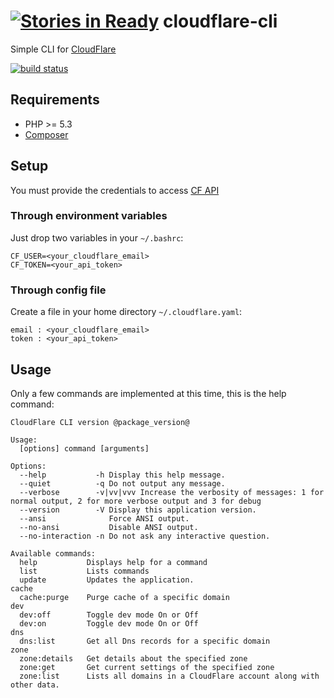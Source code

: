 [![Stories in Ready](https://badge.waffle.io/lorello/cloudflare-cli.png?label=ready&title=Ready)](https://waffle.io/lorello/cloudflare-cli)
cloudflare-cli
==============

Simple CLI for [CloudFlare](http://www.cloudflare.com)

[![build status](https://ci.sftc.it/projects/25/status.png?ref=master)](https://ci.sftc.it/projects/25?ref=master)

## Requirements

 * PHP >= 5.3
 * [Composer](http://getcomposer.org)

## Setup

You must provide the credentials to access [CF API](http://www.cloudflare.com/docs/client-api.html)

### Through environment variables

Just drop two variables in your `~/.bashrc`:

    CF_USER=<your_cloudflare_email>
    CF_TOKEN=<your_api_token>

### Through config file

Create a file in your home directory `~/.cloudflare.yaml`:

    email : <your_cloudflare_email>
    token : <your_api_token>

## Usage

Only a few commands are implemented at this time, this is the help command:
```
CloudFlare CLI version @package_version@

Usage:
  [options] command [arguments]

Options:
  --help           -h Display this help message.
  --quiet          -q Do not output any message.
  --verbose        -v|vv|vvv Increase the verbosity of messages: 1 for normal output, 2 for more verbose output and 3 for debug
  --version        -V Display this application version.
  --ansi              Force ANSI output.
  --no-ansi           Disable ANSI output.
  --no-interaction -n Do not ask any interactive question.

Available commands:
  help           Displays help for a command
  list           Lists commands
  update         Updates the application.
cache
  cache:purge    Purge cache of a specific domain
dev
  dev:off        Toggle dev mode On or Off
  dev:on         Toggle dev mode On or Off
dns
  dns:list       Get all Dns records for a specific domain
zone
  zone:details   Get details about the specified zone
  zone:get       Get current settings of the specified zone
  zone:list      Lists all domains in a CloudFlare account along with other data.
```
